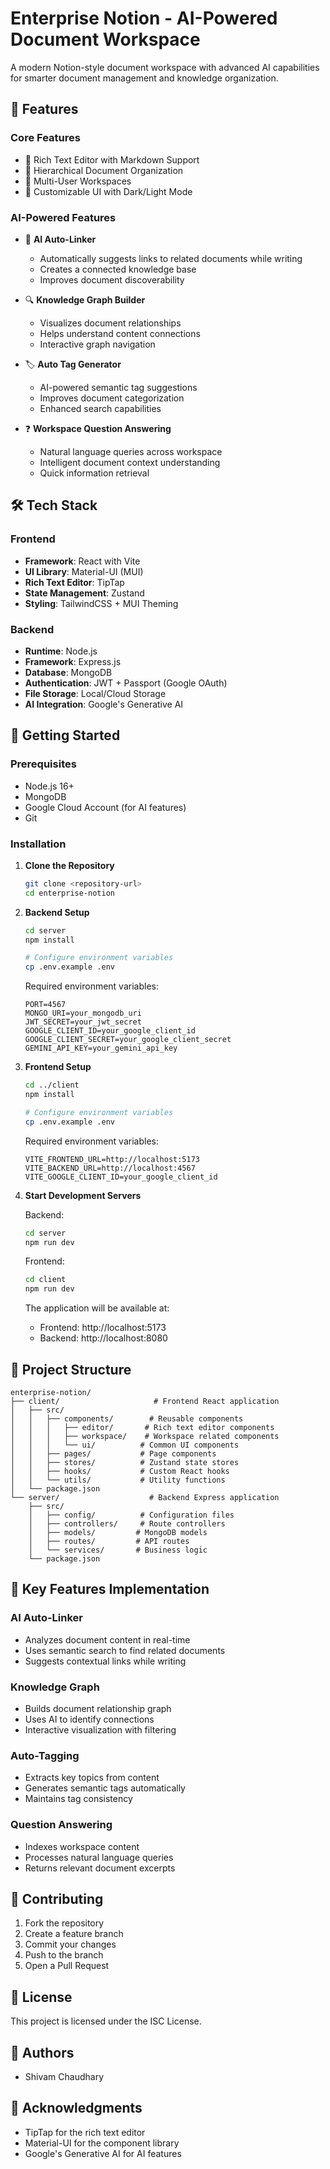 # Enterprise Notion - AI-Powered Document Workspace

A modern Notion-style document workspace with advanced AI capabilities for smarter document management and knowledge organization.

## 🌟 Features

### Core Features
- 📝 Rich Text Editor with Markdown Support
- 📁 Hierarchical Document Organization
- 👥 Multi-User Workspaces
- 🎨 Customizable UI with Dark/Light Mode

### AI-Powered Features
- 🤖 **AI Auto-Linker**
  - Automatically suggests links to related documents while writing
  - Creates a connected knowledge base
  - Improves document discoverability

- 🔍 **Knowledge Graph Builder**
  - Visualizes document relationships
  - Helps understand content connections
  - Interactive graph navigation

- 🏷️ **Auto Tag Generator**
  - AI-powered semantic tag suggestions
  - Improves document categorization
  - Enhanced search capabilities

- ❓ **Workspace Question Answering**
  - Natural language queries across workspace
  - Intelligent document context understanding
  - Quick information retrieval

## 🛠️ Tech Stack

### Frontend
- **Framework**: React with Vite
- **UI Library**: Material-UI (MUI)
- **Rich Text Editor**: TipTap
- **State Management**: Zustand
- **Styling**: TailwindCSS + MUI Theming

### Backend
- **Runtime**: Node.js
- **Framework**: Express.js
- **Database**: MongoDB
- **Authentication**: JWT + Passport (Google OAuth)
- **File Storage**: Local/Cloud Storage
- **AI Integration**: Google's Generative AI

## 🚀 Getting Started

### Prerequisites
- Node.js 16+
- MongoDB
- Google Cloud Account (for AI features)
- Git

### Installation

1. **Clone the Repository**
   ```bash
   git clone <repository-url>
   cd enterprise-notion
   ```

2. **Backend Setup**
   ```bash
   cd server
   npm install

   # Configure environment variables
   cp .env.example .env
   ```

   Required environment variables:
   ```env
   PORT=4567
   MONGO_URI=your_mongodb_uri
   JWT_SECRET=your_jwt_secret
   GOOGLE_CLIENT_ID=your_google_client_id
   GOOGLE_CLIENT_SECRET=your_google_client_secret
   GEMINI_API_KEY=your_gemini_api_key
   ```

3. **Frontend Setup**
   ```bash
   cd ../client
   npm install

   # Configure environment variables
   cp .env.example .env
   ```

   Required environment variables:
   ```env
   VITE_FRONTEND_URL=http://localhost:5173
   VITE_BACKEND_URL=http://localhost:4567
   VITE_GOOGLE_CLIENT_ID=your_google_client_id
   ```

4. **Start Development Servers**

   Backend:
   ```bash
   cd server
   npm run dev
   ```

   Frontend:
   ```bash
   cd client
   npm run dev
   ```

   The application will be available at:
   - Frontend: http://localhost:5173
   - Backend: http://localhost:8080

## 🔧 Project Structure

```
enterprise-notion/
├── client/                     # Frontend React application
│   ├── src/
│   │   ├── components/        # Reusable components
│   │   │   ├── editor/       # Rich text editor components
│   │   │   ├── workspace/    # Workspace related components
│   │   │   └── ui/          # Common UI components
│   │   ├── pages/           # Page components
│   │   ├── stores/          # Zustand state stores
│   │   ├── hooks/           # Custom React hooks
│   │   └── utils/           # Utility functions
│   └── package.json
└── server/                    # Backend Express application
    ├── src/
    │   ├── config/          # Configuration files
    │   ├── controllers/     # Route controllers
    │   ├── models/         # MongoDB models
    │   ├── routes/         # API routes
    │   └── services/       # Business logic
    └── package.json
```

## 🔑 Key Features Implementation

### AI Auto-Linker
- Analyzes document content in real-time
- Uses semantic search to find related documents
- Suggests contextual links while writing

### Knowledge Graph
- Builds document relationship graph
- Uses AI to identify connections
- Interactive visualization with filtering

### Auto-Tagging
- Extracts key topics from content
- Generates semantic tags automatically
- Maintains tag consistency

### Question Answering
- Indexes workspace content
- Processes natural language queries
- Returns relevant document excerpts


## 🤝 Contributing

1. Fork the repository
2. Create a feature branch
3. Commit your changes
4. Push to the branch
5. Open a Pull Request

## 📜 License

This project is licensed under the ISC License.

## 👥 Authors

- Shivam Chaudhary

## 💫 Acknowledgments

- TipTap for the rich text editor
- Material-UI for the component library
- Google's Generative AI for AI features
